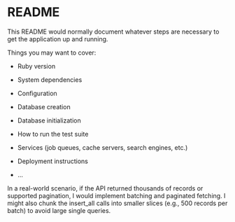 # README

This README would normally document whatever steps are necessary to get the
application up and running.

Things you may want to cover:

* Ruby version

* System dependencies

* Configuration

* Database creation

* Database initialization

* How to run the test suite

* Services (job queues, cache servers, search engines, etc.)

* Deployment instructions

* ...






In a real-world scenario, if the API returned thousands of records or supported pagination, I would implement batching and paginated fetching. I might also chunk the insert_all calls into smaller slices (e.g., 500 records per batch) to avoid large single queries.

